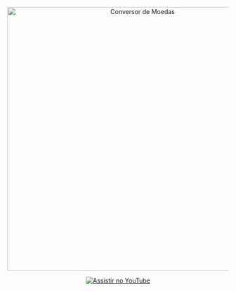 <p align="center">
  <a href="https://youtu.be/FjXptQSZsrU">
    <img src="https://img.youtube.com/vi/FjXptQSZsrU/maxresdefault.jpg" alt="Conversor de Moedas" width="600">
  </a>
</p>
<p align="center">
  <a href="https://youtu.be/FjXptQSZsrU">
    <img src="https://img.shields.io/badge/Assistir%20Vídeo-FF0000?style=for-the-badge&logo=youtube&logoColor=white" alt="Assistir no YouTube">
  </a>
</p>
